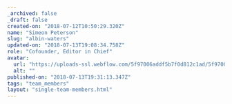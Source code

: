 ```yaml
---
_archived: false
_draft: false
created-on: "2018-07-12T10:50:29.320Z"
name: "Simeon Peterson"
slug: "albin-waters"
updated-on: "2018-07-13T19:08:34.758Z"
role: "Cofounder, Editor in Chief"
avatar:
  url: "https://uploads-ssl.webflow.com/5f97006addf5b7f0d812c1ad/5f97006addf5b7750a12c235_1.jpg"
  alt: ""
published-on: "2018-07-13T19:31:13.347Z"
tags: "team_members"
layout: "single-team-members.html"
---
```



